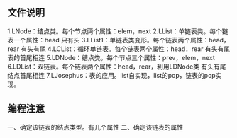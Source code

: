## 文件说明
 1.LNode：结点类。每个节点两个属性：elem，next
 2.LList：单链表类。每个链表一个属性：head  只有头
 3.LList1：单链表类变形。每个链表两个属性：head，rear  有头有尾
 4.LCList：循环单链表。每个链表两个属性：head，rear  有头有尾 表的首尾相连
 5.LDNode：结点类。每个节点三个属性：prev，elem，next
 6.LDList：双链表。每个链表两个属性：head，rear，利用LDNode类 有头有尾 结点首尾相连
 7.LJosephus：表的应用。list自实现，list的pop，链表的pop实现。
 
 ## 编程注意
 一、确定该链表的结点类型。有几个属性
 二、确定该链表的属性